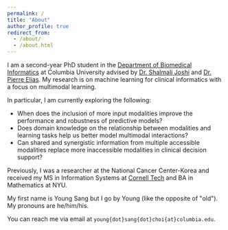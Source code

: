 ```yaml
---
permalink: /
title: "About"
author_profile: true
redirect_from: 
  - /about/
  - /about.html
---
```


I am a second-year PhD student in the [Department of Biomedical Informatics](https://www.dbmi.columbia.edu/) at Columbia University advised by [Dr. Shalmali Joshi](https://shalmalijoshi.github.io/reAIM/) and [Dr. Pierre Elias](https://members.dbmi.columbia.edu/CRADLE/). My research is on machine learning for clinical informatics with a focus on multimodal learning.

In particular, I am currently exploring the following:

- When does the inclusion of more input modalities improve the performance and robustness of predictive models?
- Does domain knowledge on the relationship between modalities and learning tasks help us better model multimodal interactions?
- Can shared and synergistic information from multiple accessible modalities replace more inaccessible modalities in clinical decision support?

Previously, I was a researcher at the National Cancer Center-Korea and received my MS in Information Systems at [Cornell Tech](https://tech.cornell.edu/programs/masters-programs/jacobs-technion-cornell-dual-ms-health-tech/) and BA in Mathematics at NYU.

My first name is Young Sang but I go by Young (like the opposite of "old"). My pronouns are he/him/his.

You can reach me via email at `young{dot}sang{dot}choi{at}columbia.edu`.

